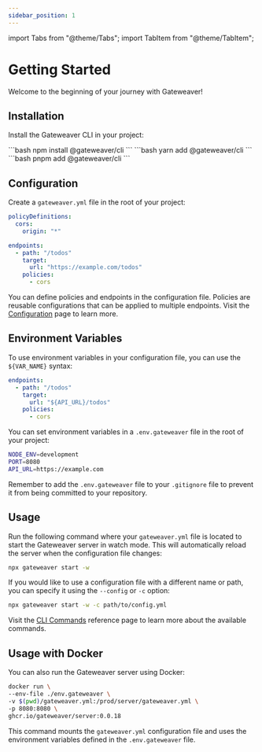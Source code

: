 ```yaml
---
sidebar_position: 1
---
```


import Tabs from "@theme/Tabs";
import TabItem from "@theme/TabItem";

# Getting Started

Welcome to the beginning of your journey with Gateweaver!

## Installation

Install the Gateweaver CLI in your project:

<Tabs>
  <TabItem value="npm" label="npm">
    ```bash 
    npm install @gateweaver/cli
    ```
  </TabItem>
  <TabItem value="yarn" label="Yarn">
    ```bash 
    yarn add @gateweaver/cli
    ```
  </TabItem>
  <TabItem value="pnpm" label="pnpm">
    ```bash 
    pnpm add @gateweaver/cli
    ```
  </TabItem>
</Tabs>

## Configuration

Create a `gateweaver.yml` file in the root of your project:

```yaml title="gateweaver.yml"
policyDefinitions:
  cors:
    origin: "*"

endpoints:
  - path: "/todos"
    target:
      url: "https://example.com/todos"
    policies:
      - cors
```

You can define policies and endpoints in the configuration file. Policies are reusable configurations that can be applied to multiple endpoints. Visit the [Configuration](/docs/configuration) page to learn more.

## Environment Variables

To use environment variables in your configuration file, you can use the `${VAR_NAME}` syntax:

```yaml title="gateweaver.yml"
endpoints:
  - path: "/todos"
    target:
      url: "${API_URL}/todos"
    policies:
      - cors
```

You can set environment variables in a `.env.gateweaver` file in the root of your project:

```bash title=".env.gateweaver"
NODE_ENV=development
PORT=8080
API_URL=https://example.com
```

Remember to add the `.env.gateweaver` file to your `.gitignore` file to prevent it from being committed to your repository.

## Usage

Run the following command where your `gateweaver.yml` file is located to start the Gateweaver server in watch mode. This will automatically reload the server when the configuration file changes:

```bash
npx gateweaver start -w
```

If you would like to use a configuration file with a different name or path, you can specify it using the `--config` or `-c` option:

```bash
npx gateweaver start -w -c path/to/config.yml
```

Visit the [CLI Commands](/docs/cli-commands) reference page to learn more about the available commands.

## Usage with Docker

You can also run the Gateweaver server using Docker:

```bash
docker run \
--env-file ./env.gateweaver \
-v $(pwd)/gateweaver.yml:/prod/server/gateweaver.yml \
-p 8080:8080 \
ghcr.io/gateweaver/server:0.0.18
```

This command mounts the `gateweaver.yml` configuration file and uses the environment variables defined in the `.env.gateweaver` file.
